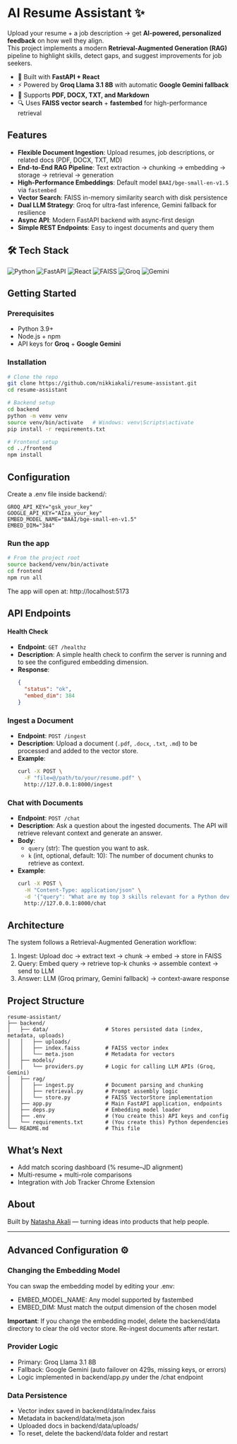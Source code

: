 # AI Resume Assistant ✨

Upload your resume + a job description → get **AI-powered, personalized feedback** on how well they align.  
This project implements a modern **Retrieval-Augmented Generation (RAG)** pipeline to highlight skills, detect gaps, and suggest improvements for job seekers.

- 🚀 Built with **FastAPI + React**
- ⚡ Powered by **Groq Llama 3.1 8B** with automatic **Google Gemini fallback**
- 📄 Supports **PDF, DOCX, TXT, and Markdown**
- 🔍 Uses **FAISS vector search** + **fastembed** for high-performance retrieval


## Features
- **Flexible Document Ingestion**: Upload resumes, job descriptions, or related docs (PDF, DOCX, TXT, MD)
- **End-to-End RAG Pipeline**: Text extraction → chunking → embedding → storage → retrieval → generation
- **High-Performance Embeddings**: Default model `BAAI/bge-small-en-v1.5` via `fastembed`
- **Vector Search**: FAISS in-memory similarity search with disk persistence
- **Dual LLM Strategy**: Groq for ultra-fast inference, Gemini fallback for resilience
- **Async API**: Modern FastAPI backend with async-first design
- **Simple REST Endpoints**: Easy to ingest documents and query them

## 🛠 Tech Stack
![Python](https://img.shields.io/badge/python-3.10-blue)
![FastAPI](https://img.shields.io/badge/FastAPI-async-green)
![React](https://img.shields.io/badge/React-18-blue)
![FAISS](https://img.shields.io/badge/FAISS-vector%20search-orange)
![Groq](https://img.shields.io/badge/Groq-LLM-red)
![Gemini](https://img.shields.io/badge/Gemini-fallback-yellow)
  
## Getting Started

### Prerequisites

- Python 3.9+
- Node.js + npm
- API keys for **Groq** + **Google Gemini**

### Installation

```bash
# Clone the repo
git clone https://github.com/nikkiakali/resume-assistant.git
cd resume-assistant

# Backend setup
cd backend
python -m venv venv
source venv/bin/activate   # Windows: venv\Scripts\activate
pip install -r requirements.txt

# Frontend setup
cd ../frontend
npm install
```

## Configuration

Create a .env file inside backend/:
```
GROQ_API_KEY="gsk_your_key"
GOOGLE_API_KEY="AIza_your_key"
EMBED_MODEL_NAME="BAAI/bge-small-en-v1.5"
EMBED_DIM="384"
```

### Run the app

```bash
# From the project root
source backend/venv/bin/activate
cd frontend
npm run all
```
The app will open at: http://localhost:5173

## API Endpoints

#### Health Check

- **Endpoint**: `GET /healthz`
- **Description**: A simple health check to confirm the server is running and to see the configured embedding dimension.
- **Response**:
  ```json
  {
    "status": "ok",
    "embed_dim": 384
  }
  ```

### Ingest a Document

- **Endpoint**: `POST /ingest`
- **Description**: Upload a document (`.pdf`, `.docx`, `.txt`, `.md`) to be processed and added to the vector store.
- **Example**:
  ```bash
  curl -X POST \
    -F "file=@/path/to/your/resume.pdf" \
    http://127.0.0.1:8000/ingest
  ```

### Chat with Documents

- **Endpoint**: `POST /chat`
- **Description**: Ask a question about the ingested documents. The API will retrieve relevant context and generate an answer.
- **Body**:
  - `query` (str): The question you want to ask.
  - `k` (int, optional, default: 10): The number of document chunks to retrieve as context.
- **Example**:
  ```bash
  curl -X POST \
    -H "Content-Type: application/json" \
    -d '{"query": "What are my top 3 skills relevant for a Python developer role?", "k": 5}' \
    http://127.0.0.1:8000/chat
  ```

## Architecture
The system follows a Retrieval-Augmented Generation workflow:

1. Ingest:
   Upload doc → extract text → chunk → embed → store in FAISS
2. Query:
   Embed query → retrieve top-k chunks → assemble context → send to LLM
3. Answer:
   LLM (Groq primary, Gemini fallback) → context-aware response


## Project Structure

```
resume-assistant/
├── backend/
│   ├── data/                  # Stores persisted data (index, metadata, uploads)
│   │   ├── uploads/
│   │   ├── index.faiss        # FAISS vector index
│   │   └── meta.json          # Metadata for vectors
│   ├── models/
│   │   └── providers.py       # Logic for calling LLM APIs (Groq, Gemini)
│   ├── rag/
│   │   ├── ingest.py          # Document parsing and chunking
│   │   ├── retrieval.py       # Prompt assembly logic
│   │   └── store.py           # FAISS VectorStore implementation
│   ├── app.py                 # Main FastAPI application, endpoints
│   ├── deps.py                # Embedding model loader
│   ├── .env                   # (You create this) API keys and config
│   └── requirements.txt       # (You create this) Python dependencies
└── README.md                  # This file
```

## What’s Next
- Add match scoring dashboard (% resume–JD alignment)
- Multi-resume + multi-role comparisons
- Integration with Job Tracker Chrome Extension

## About
Built by [Natasha Akali](https://github.com/nikkiakali) — turning ideas into products that help people.

---

## Advanced Configuration ⚙️

### Changing the Embedding Model

You can swap the embedding model by editing your .env:
- EMBED_MODEL_NAME: Any model supported by fastembed
- EMBED_DIM: Must match the output dimension of the chosen model

**Important**: If you change the embedding model, delete the backend/data directory to clear the old vector store. Re-ingest documents after restart.

### Provider Logic

- Primary: Groq Llama 3.1 8B
- Fallback: Google Gemini (auto failover on 429s, missing keys, or errors)
- Logic implemented in backend/app.py under the /chat endpoint

### Data Persistence

- Vector index saved in backend/data/index.faiss
- Metadata in backend/data/meta.json
- Uploaded docs in backend/data/uploads/
- To reset, delete the backend/data folder and restart
